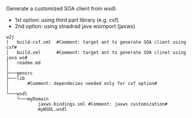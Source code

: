 Generate a customized SOA client from wsdl:  
- 1st option: using third part library (e.g. cxf)  
- 2nd option: using stnadrad java wsimport (jaxws)  
  

```
w2j 
│   build-cxf.xml  #Comment: target ant to generate SOA client using cxf#
│   build.xml      #Comment: target ant to generate SOA clinet using java ws#
│   readme.md
│
├───gensrc
├───lib
│       #Comment: dependecies needed only for cxf option#
│
└───wsdl
    └───myDomain
            jaxws-bindings.xml #Comment: jaxws customization#
            myWSDL.wsdl
```